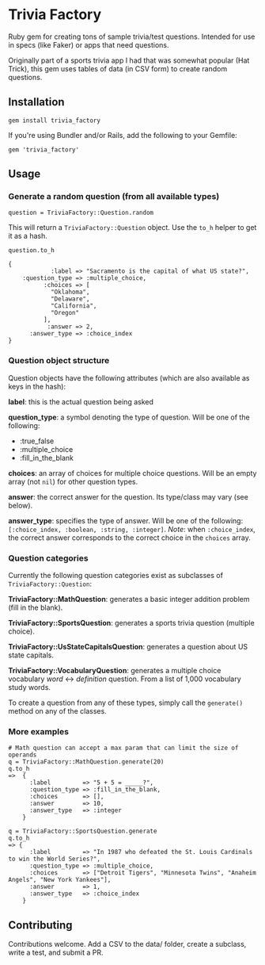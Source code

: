 # Trivia Factory

Ruby gem for creating tons of sample trivia/test questions. Intended for use in specs (like Faker) or apps that need questions.

Originally part of a sports trivia app I had that was somewhat popular (Hat Trick), this gem uses tables of data (in CSV form) to
create random questions.

## Installation

`gem install trivia_factory`

If you're using Bundler and/or Rails, add the following to your Gemfile:

`gem 'trivia_factory'`

## Usage

### Generate a random question (from all available types)

`question = TriviaFactory::Question.random`

This will return a `TriviaFactory::Question` object. Use the `to_h` helper to get it as a hash.

```
question.to_h

{
            :label => "Sacramento is the capital of what US state?",
    :question_type => :multiple_choice,
          :choices => [
            "Oklahoma",
            "Delaware",
            "California",
            "Oregon"
          ],
           :answer => 2,
      :answer_type => :choice_index
}
```

### Question object structure

Question objects have the following attributes (which are also available as keys in the hash):

**label**: this is the actual question being asked

**question_type**: a symbol denoting the type of question. Will be one of the following:

* :true_false
* :multiple_choice
* :fill_in_the_blank

**choices**: an array of choices for multiple choice questions. Will be an empty array (not `nil`) for other question types.

**answer**: the correct answer for the question. Its type/class may vary (see below).

**answer_type**: specifies the type of answer. Will be one of the following: `[:choice_index, :boolean, :string, :integer]`. *Note*: when `:choice_index`, the correct answer corresponds to the correct choice in the `choices` array.

### Question categories

Currently the following question categories exist as subclasses of `TriviaFactory::Question`:

**TriviaFactory::MathQuestion**: generates a basic integer addition problem (fill in the blank).

**TriviaFactory::SportsQuestion**: generates a sports trivia question (multiple choice).

**TriviaFactory::UsStateCapitalsQuestion**: generates a question about US state capitals.

**TriviaFactory::VocabularyQuestion**: generates a multiple choice vocabulary *word* <-> *definition* question. From a list of 1,000 vocabulary study words.

To create a question from any of these types, simply call the `generate()` method on any of the classes.

### More examples

```
# Math question can accept a max param that can limit the size of operands
q = TriviaFactory::MathQuestion.generate(20)
q.to_h
=>  {
      :label         => "5 + 5 = _____?",
      :question_type => :fill_in_the_blank,
      :choices       => [],
      :answer        => 10,
      :answer_type   => :integer
    }
```

```
q = TriviaFactory::SportsQuestion.generate
q.to_h
=> {
      :label         => "In 1987 who defeated the St. Louis Cardinals to win the World Series?",
      :question_type => :multiple_choice,
      :choices       => ["Detroit Tigers", "Minnesota Twins", "Anaheim Angels", "New York Yankees"],
      :answer        => 1,
      :answer_type   => :choice_index
    }
```

## Contributing

Contributions welcome. Add a CSV to the data/ folder, create a subclass, write a test, and submit a PR. 
